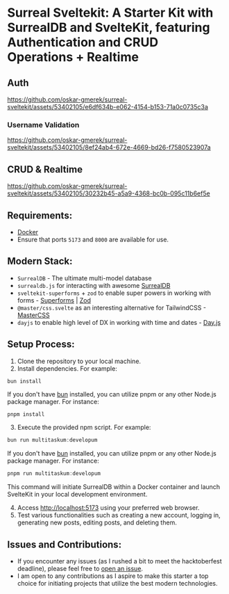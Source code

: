 # Surreal Sveltekit: A Starter Kit with SurrealDB and SvelteKit, featuring Authentication and CRUD Operations + Realtime

## Auth

https://github.com/oskar-gmerek/surreal-sveltekit/assets/53402105/e6df634b-e062-4154-b153-71a0c0735c3a

### Username Validation

https://github.com/oskar-gmerek/surreal-sveltekit/assets/53402105/8ef24ab4-672e-4669-bd26-f7580523907a

## CRUD & Realtime

https://github.com/oskar-gmerek/surreal-sveltekit/assets/53402105/30232b45-a5a9-4368-bc0b-095c11b6ef5e

## Requirements:
- [Docker](https://www.docker.com/products/docker-desktop)
- Ensure that ports `5173` and `8000` are available for use.

## Modern Stack:
- `SurrealDB` - The ultimate multi-model database
- `surrealdb.js` for interacting with awesome [SurrealDB](https://surrealdb.com)
- `sveltekit-superforms` + `zod` to enable super powers in working with forms - [Superforms](https://superforms.rocks/) | [Zod](https://zod.dev/)
- `@master/css.svelte` as an interesting alternative for TailwindCSS - [MasterCSS](https://beta.css.master.co/docs/installation)
- `dayjs` to enable high level of DX in working with time and dates - [Day.js](https://day.js.org/)


## Setup Process:

1. Clone the repository to your local machine.
2. Install dependencies. For example:
```ts
bun install
```
If you don't have [bun](https://bun.sh) installed, you can utilize pnpm or any other Node.js package manager. For instance:
```
pnpm install
```
3. Execute the provided npm script. For example:
```ts
bun run multitaskum:developum
```
If you don't have [bun](https://bun.sh) installed, you can utilize pnpm or any other Node.js package manager. For instance:
```ts
pnpm run multitaskum:developum
```
This command will initiate SurrealDB within a Docker container and launch SvelteKit in your local development environment.

4. Access [http://localhost:5173](http://localhost:5173) using your preferred web browser.
5. Test various functionalities such as creating a new account, logging in, generating new posts, editing posts, and deleting them.

## Issues and Contributions:

- If you encounter any issues (as I rushed a bit to meet the hacktoberfest deadline), please feel free to [open an issue](https://github.com/oskar-gmerek/surreal-sveltekit/issues).
- I am open to any contributions as I aspire to make this starter a top choice for initiating projects that utilize the best modern technologies.

